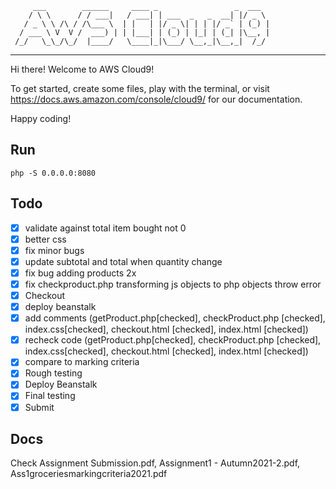          ___        ______     ____ _                 _  ___  
        / \ \      / / ___|   / ___| | ___  _   _  __| |/ _ \ 
       / _ \ \ /\ / /\___ \  | |   | |/ _ \| | | |/ _` | (_) |
      / ___ \ V  V /  ___) | | |___| | (_) | |_| | (_| |\__, |
     /_/   \_\_/\_/  |____/   \____|_|\___/ \__,_|\__,_|  /_/ 
 ----------------------------------------------------------------- 


Hi there! Welcome to AWS Cloud9!

To get started, create some files, play with the terminal,
or visit https://docs.aws.amazon.com/console/cloud9/ for our documentation.

Happy coding!

## Run
`php -S 0.0.0.0:8080`

## Todo
- [x] validate against total item bought not 0
- [x] better css
- [x] fix minor bugs
- [x] update subtotal and total when quantity change
- [x] fix bug adding products 2x
- [x] fix checkproduct.php transforming js objects to php objects throw error
- [x] Checkout
- [x] deploy beanstalk
- [x] add comments (getProduct.php[checked], checkProduct.php [checked], index.css[checked], checkout.html [checked], index.html [checked])
- [x] recheck code (getProduct.php[checked], checkProduct.php [checked], index.css[checked], checkout.html [checked], index.html [checked])
- [x] compare to marking criteria
- [x] Rough testing
- [x] Deploy Beanstalk
- [x] Final testing
- [x] Submit

## Docs
Check Assignment Submission.pdf, Assignment1 - Autumn2021-2.pdf, Ass1groceriesmarkingcriteria2021.pdf